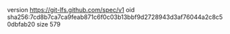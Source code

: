 version https://git-lfs.github.com/spec/v1
oid sha256:7cd8b7ca7ca9feab871c6f0c03b13bbf9d2728943d3af76044a2c8c50dbfab20
size 579
